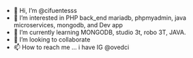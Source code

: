 - 👋 Hi, I’m @cifuentesss
- 👀 I’m interested in PHP back_end mariadb, phpmyadmin,  java microservices, mongodb, and Dev app
- 🌱 I’m currently learning  MONGODB, studio 3t, robo 3T, JAVA.
- 💞️ I’m looking to collaborate 
- 📫 How to reach me ... i have IG @ovedci

<!---
cifuentesss/cifuentesss is a ✨ special ✨ repository because its `README.md` (this file) appears on your GitHub profile.
You can click the Preview link to take a look at your changes.
--->
